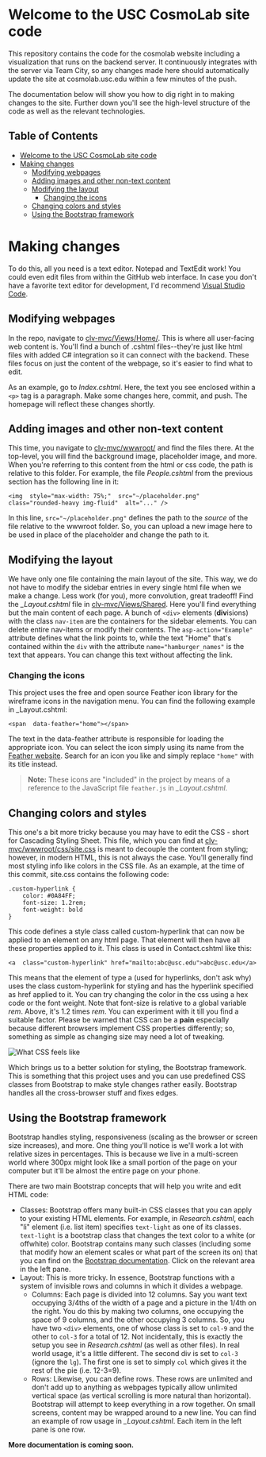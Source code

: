 # Welcome to the USC CosmoLab site code

This repository contains the code for the cosmolab website including a visualization that runs on the backend server. It continuously integrates with the server via Team City, so any changes made here should automatically update the site at cosmolab.usc.edu within a few minutes of the push.

The documentation below will show you how to dig right in to making changes to the site. Further down you'll see the high-level structure of the code as well as the relevant technologies.

## Table of Contents

- [Welcome to the USC CosmoLab site code](#welcome-to-the-usc-cosmolab-site-code)
- [Making changes](#making-changes)
  - [Modifying webpages](#modifying-webpages)
  - [Adding images and other non-text content](#adding-images-and-other-non-text-content)
  - [Modifying the layout](#modifying-the-layout)
    - [Changing the icons](#changing-the-icons)
  - [Changing colors and styles](#changing-colors-and-styles)
  - [Using the Bootstrap framework](#using-the-bootstrap-framework)

# Making changes

To do this, all you need is a text editor. Notepad and TextEdit work! You could even edit files from within the GitHub web interface. In case you don't have a favorite text editor for development, I'd recommend [Visual Studio Code](https://code.visualstudio.com/).

## Modifying webpages
In the repo, navigate to [clv-mvc/Views/Home/](https://github.com/usc-cosmolab/cosmolab-site/tree/master/clv-mvc/Views/Home). This is where all user-facing web content is. You'll find a bunch of .cshtml files--they're just like html files with added C# integration so it can connect with the backend. These files focus on just the content of the webpage, so it's easier to find what to edit.

As an example, go to *Index.cshtml*. Here, the text you see enclosed within a `<p>` tag is a paragraph. Make some changes here, commit, and push. The homepage will reflect these changes shortly.


## Adding images and other non-text content

This time, you navigate to [clv-mvc/wwwroot/](https://github.com/usc-cosmolab/cosmolab-site/tree/master/clv-mvc/wwwroot) and find the files there. At the top-level, you will find the background image, placeholder image, and more. When you're referring to this content from the html or css code, the path is relative to this folder. For example, the file *People.cshtml* from the previous section has the following line in it:

    <img  style="max-width: 75%;"  src="~/placeholder.png"  class="rounded-heavy img-fluid"  alt="..." />
In this line, `src="~/placeholder.png"` defines the path to the *source* of the file relative to the wwwroot folder. So, you can upload a new image here to be used in place of the placeholder and change the path to it.

## Modifying the layout
We have only one file containing the main layout of the site. This way, we do not have to modify the sidebar entries in every single html file when we make a change. Less work (for you), more convolution, great tradeoff!
Find the *_Layout.cshtml* file in [clv-mvc/Views/Shared](https://github.com/usc-cosmolab/cosmolab-site/tree/master/clv-mvc/Views/Shared). Here you'll find everything but the main content of each page. A bunch of `<div>` elements (**div**isions) with the class `nav-item` are the containers for the sidebar elements.
You can delete entire nav-items or modify their contents. The `asp-action="Example"` attribute defines what the link points to, while the text "Home" that's contained within the `div` with the attribute `name="hamburger_names"` is the text that appears. You can change this text without affecting the link.
### Changing the icons
This project uses the free and open source Feather icon library for the wireframe icons in the navigation menu. You can find the following example in _Layout.cshtml:

    <span  data-feather="home"></span>
The text in the data-feather attribute is responsible for loading the appropriate icon. You can select the icon simply using its name from the [Feather website](https://feathericons.com/). Search for an icon you like and simply replace `"home"` with its title instead.

> **Note:** These icons are "included" in the project by means of a reference to
> the JavaScript file `feather.js` in *_Layout.cshtml*.

## Changing colors and styles

This one's a bit more tricky because you may have to edit the CSS - short for Cascading Styling Sheet. This file, which you can find at [clv-mvc/wwwroot/css/site.css](https://github.com/usc-cosmolab/cosmolab-site/blob/master/clv-mvc/wwwroot/css/site.css) is meant to decouple the content from styling; however, in modern HTML, this is not always the case. You'll generally find most styling info like colors in the CSS file.
As an example, at the time of this commit, site.css contains the following code:

    .custom-hyperlink {
	    color: #0A84FF;
	    font-size: 1.2rem;
	    font-weight: bold
    }
This code defines a style class called custom-hyperlink that can now be applied to an element on any html page. That element will then have all these properties applied to it. This class is used in Contact.cshtml like this:

    <a  class="custom-hyperlink" href="mailto:abc@usc.edu">abc@usc.edu</a>
This means that the element of type a (used for hyperlinks, don't ask why) uses the class custom-hyperlink for styling and has the hyperlink specified as href applied to it. You can try changing the color in the css using a hex code or the font weight. Note that font-size is relative to a global variable *rem*. Above, it's 1.2 times *rem*. You can experiment with it till you find a suitable factor.
Please be warned that CSS can be a **pain** especially because different browsers implement CSS properties differently; so, something as simple as changing size may need a lot of tweaking.

![What CSS feels like](https://2.bp.blogspot.com/-41v6n3Vaf5s/UeRN_XJ0keI/AAAAAAAAN2Y/YxIHhddGiaw/s1600/css.gif)

Which brings us to a better solution for styling, the Bootstrap framework. This is something that this project uses and you can use predefined CSS classes from Bootstrap to make style changes rather easily. Bootstrap handles all the cross-browser stuff and fixes edges.

## Using the Bootstrap framework

Bootstrap handles styling, responsiveness (scaling as the browser or screen size increases), and more. One thing you'll notice is we'll work a lot with relative sizes in percentages. This is because we live in a multi-screen world where 300px might look like a small portion of the page on your computer but it'll be almost the entire page on your phone.

There are two main Bootstrap concepts that will help you write and edit HTML code:

 - Classes: Bootstrap offers many built-in CSS classes that you can apply to your existing HTML elements. For example, in *Research.cshtml*, each "li" element (i.e. list item) specifies `text-light` as one of its classes. `text-light` is a bootstrap class that changes the text color to a white (or offwhite) color. Bootstrap contains many such classes (including some that modify how an element scales or what part of the screen its on) that you can find on the [Bootstrap documentation](https://getbootstrap.com/docs/4.4/getting-started/introduction/). Click on the relevant area in the left pane.
 - Layout: This is more tricky. In essence, Bootstrap functions with a system of invisible rows and columns in which it divides a webpage.
     - Columns: Each page is divided into 12 columns. Say you want text occupying 3/4ths of the width of a page and a picture in the 1/4th on the right. You do this by making two columns, one occupying the space of 9 columns, and the other occupying 3 columns. So, you have two `<div>` elements, one of whose class is set to `col-9` and the other to `col-3` for a total of 12. Not incidentally, this is exactly the setup you see in *Research.cshtml* (as well as other files). In real world usage, it's a little different. The second div is set to `col-3` (ignore the `lg`). The first one is set to simply `col` which gives it the rest of the pie (i.e. 12-3=9).
     - Rows: Likewise, you can define rows. These rows are unlimited and don't add up to anything as webpages typically allow unlimited vertical space (as vertical scrolling is more natural than horizontal). Bootstrap will attempt to keep everything in a row together. On small screens, content may be wrapped around to a new line. You can find an example of row usage in *_Layout.cshtml*. Each item in the left pane is one row.

**More documentation is coming soon.**
